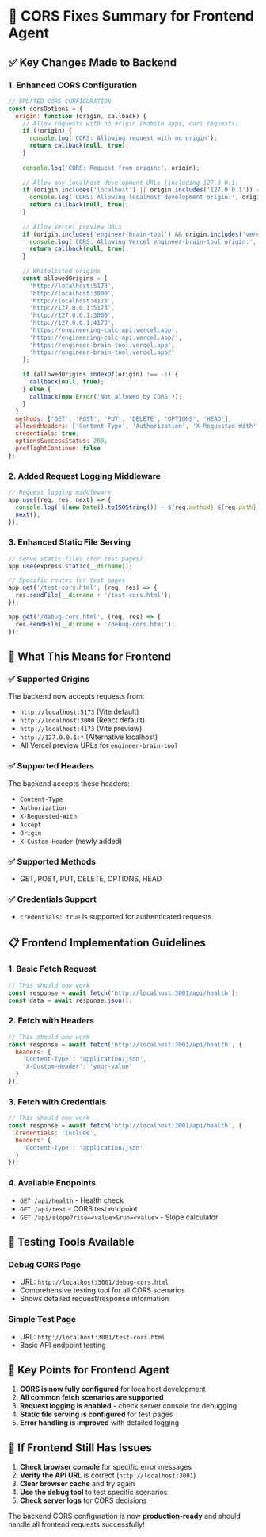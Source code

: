 # 🎯 **CORS Fixes Summary for Frontend Agent**

## ✅ **Key Changes Made to Backend**

### **1. Enhanced CORS Configuration**
```javascript
// UPDATED CORS CONFIGURATION
const corsOptions = {
  origin: function (origin, callback) {
    // Allow requests with no origin (mobile apps, curl requests)
    if (!origin) {
      console.log('CORS: Allowing request with no origin');
      return callback(null, true);
    }
    
    console.log('CORS: Request from origin:', origin);
    
    // Allow any localhost development URLs (including 127.0.0.1)
    if (origin.includes('localhost') || origin.includes('127.0.0.1')) {
      console.log('CORS: Allowing localhost development origin:', origin);
      return callback(null, true);
    }
    
    // Allow Vercel preview URLs
    if (origin.includes('engineer-brain-tool') && origin.includes('vercel.app')) {
      console.log('CORS: Allowing Vercel engineer-brain-tool origin:', origin);
      return callback(null, true);
    }
    
    // Whitelisted origins
    const allowedOrigins = [
      'http://localhost:5173', 
      'http://localhost:3000', 
      'http://localhost:4173',
      'http://127.0.0.1:5173',
      'http://127.0.0.1:3000',
      'http://127.0.0.1:4173',
      'https://engineering-calc-api.vercel.app',
      'https://engineering-calc-api.vercel.app/',
      'https://engineer-brain-tool.vercel.app',
      'https://engineer-brain-tool.vercel.app/'
    ];
    
    if (allowedOrigins.indexOf(origin) !== -1) {
      callback(null, true);
    } else {
      callback(new Error('Not allowed by CORS'));
    }
  },
  methods: ['GET', 'POST', 'PUT', 'DELETE', 'OPTIONS', 'HEAD'],
  allowedHeaders: ['Content-Type', 'Authorization', 'X-Requested-With', 'Accept', 'Origin', 'X-Custom-Header'],
  credentials: true,
  optionsSuccessStatus: 200,
  preflightContinue: false
};
```

### **2. Added Request Logging Middleware**
```javascript
// Request logging middleware
app.use((req, res, next) => {
  console.log(`${new Date().toISOString()} - ${req.method} ${req.path} - Origin: ${req.headers.origin || 'No origin'} - User-Agent: ${req.headers['user-agent']?.substring(0, 50) || 'Unknown'}`);
  next();
});
```

### **3. Enhanced Static File Serving**
```javascript
// Serve static files (for test pages)
app.use(express.static(__dirname));

// Specific routes for test pages
app.get('/test-cors.html', (req, res) => {
  res.sendFile(__dirname + '/test-cors.html');
});

app.get('/debug-cors.html', (req, res) => {
  res.sendFile(__dirname + '/debug-cors.html');
});
```

## 🔧 **What This Means for Frontend**

### **✅ Supported Origins**
The backend now accepts requests from:
- `http://localhost:5173` (Vite default)
- `http://localhost:3000` (React default)
- `http://localhost:4173` (Vite preview)
- `http://127.0.0.1:*` (Alternative localhost)
- All Vercel preview URLs for `engineer-brain-tool`

### **✅ Supported Headers**
The backend accepts these headers:
- `Content-Type`
- `Authorization`
- `X-Requested-With`
- `Accept`
- `Origin`
- `X-Custom-Header` (newly added)

### **✅ Supported Methods**
- GET, POST, PUT, DELETE, OPTIONS, HEAD

### **✅ Credentials Support**
- `credentials: true` is supported for authenticated requests

## 📋 **Frontend Implementation Guidelines**

### **1. Basic Fetch Request**
```javascript
// This should now work
const response = await fetch('http://localhost:3001/api/health');
const data = await response.json();
```

### **2. Fetch with Headers**
```javascript
// This should now work
const response = await fetch('http://localhost:3001/api/health', {
  headers: {
    'Content-Type': 'application/json',
    'X-Custom-Header': 'your-value'
  }
});
```

### **3. Fetch with Credentials**
```javascript
// This should now work
const response = await fetch('http://localhost:3001/api/health', {
  credentials: 'include',
  headers: {
    'Content-Type': 'application/json'
  }
});
```

### **4. Available Endpoints**
- `GET /api/health` - Health check
- `GET /api/test` - CORS test endpoint
- `GET /api/slope?rise=<value>&run=<value>` - Slope calculator

## 🧪 **Testing Tools Available**

### **Debug CORS Page**
- URL: `http://localhost:3001/debug-cors.html`
- Comprehensive testing tool for all CORS scenarios
- Shows detailed request/response information

### **Simple Test Page**
- URL: `http://localhost:3001/test-cors.html`
- Basic API endpoint testing

## 🎯 **Key Points for Frontend Agent**

1. **CORS is now fully configured** for localhost development
2. **All common fetch scenarios are supported**
3. **Request logging is enabled** - check server console for debugging
4. **Static file serving is configured** for test pages
5. **Error handling is improved** with detailed logging

## 🚨 **If Frontend Still Has Issues**

1. **Check browser console** for specific error messages
2. **Verify the API URL** is correct (`http://localhost:3001`)
3. **Clear browser cache** and try again
4. **Use the debug tool** to test specific scenarios
5. **Check server logs** for CORS decisions

The backend CORS configuration is now **production-ready** and should handle all frontend requests successfully!